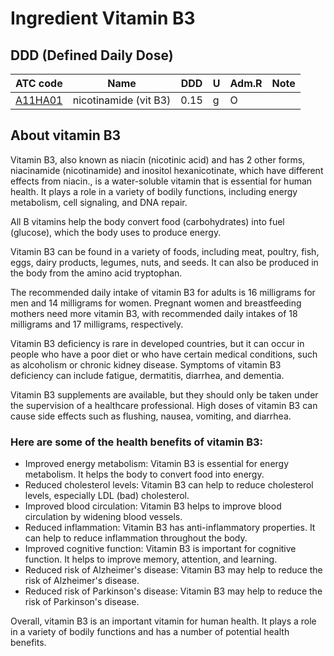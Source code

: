 # Ingredient Vitamin B3

## DDD (Defined Daily Dose)

| ATC code                                                    | Name                     | DDD  |   U | Adm.R | Note |
|---|---|---|---|---|---|
| [A11HA01](https://www.whocc.no/atc_ddd_index/?code=A11HA01) |	nicotinamide (vit B3)    | 0.15 | g   | O     |      |

## About vitamin B3

Vitamin B3, also known as niacin (nicotinic acid) and has 2 other forms, niacinamide (nicotinamide) and inositol hexanicotinate, which have different effects from niacin., is a water-soluble vitamin that is essential for human health. It plays a role in a variety of bodily functions, including energy metabolism, cell signaling, and DNA repair.

All B vitamins help the body convert food (carbohydrates) into fuel (glucose), which the body uses to produce energy.

Vitamin B3 can be found in a variety of foods, including meat, poultry, fish, eggs, dairy products, legumes, nuts, and seeds. It can also be produced in the body from the amino acid tryptophan.

The recommended daily intake of vitamin B3 for adults is 16 milligrams for men and 14 milligrams for women. Pregnant women and breastfeeding mothers need more vitamin B3, with recommended daily intakes of 18 milligrams and 17 milligrams, respectively.

Vitamin B3 deficiency is rare in developed countries, but it can occur in people who have a poor diet or who have certain medical conditions, such as alcoholism or chronic kidney disease. Symptoms of vitamin B3 deficiency can include fatigue, dermatitis, diarrhea, and dementia.

Vitamin B3 supplements are available, but they should only be taken under the supervision of a healthcare professional. High doses of vitamin B3 can cause side effects such as flushing, nausea, vomiting, and diarrhea.

### Here are some of the health benefits of vitamin B3:

- Improved energy metabolism: Vitamin B3 is essential for energy metabolism. It helps the body to convert food into energy.
- Reduced cholesterol levels: Vitamin B3 can help to reduce cholesterol levels, especially LDL (bad) cholesterol.
- Improved blood circulation: Vitamin B3 helps to improve blood circulation by widening blood vessels.
- Reduced inflammation: Vitamin B3 has anti-inflammatory properties. It can help to reduce inflammation throughout the body.
- Improved cognitive function: Vitamin B3 is important for cognitive function. It helps to improve memory, attention, and learning.
- Reduced risk of Alzheimer's disease: Vitamin B3 may help to reduce the risk of Alzheimer's disease.
- Reduced risk of Parkinson's disease: Vitamin B3 may help to reduce the risk of Parkinson's disease.

Overall, vitamin B3 is an important vitamin for human health. It plays a role in a variety of bodily functions and has a number of potential health benefits.